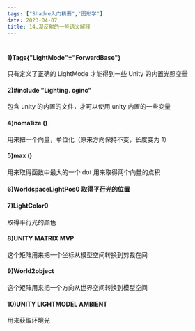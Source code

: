 ```yaml
---
tags: ["Shadre入门精要","图形学"]
date: 2023-04-07
title: 14.漫反射的一些语义解释 
---
```

# 

#### 1)Tags{"LightMode"="ForwardBase"}

只有定义了正确的 LightMode 才能得到一些 Unity 的内置光照变量

#### 2)\#include "Lighting. cginc"

包含 unity 的内置的文件，才可以使用 unity 内置的一些变量 

#### 4)noma1ize () 

用来把一个向量，单位化（原来方向保持不变，长度变为 1）

#### 5)max () 

用来取得函数中最大的一个 dot 用来取得两个向量的点积

#### 6)WorldspaceLightPos0 取得平行光的位置 

#### 7)LightColor0 

取得平行光的颜色

#### 8)UNITY MATRIX MVP 

这个矩阵用来把一个坐标从模型空间转换到剪裁在间 

#### 9)World2object 

这个矩阵用来把一个方向从世界空间转换到模型空间 

#### 10)UNITY LIGHTMODEL AMBIENT 

用来获取环境光
